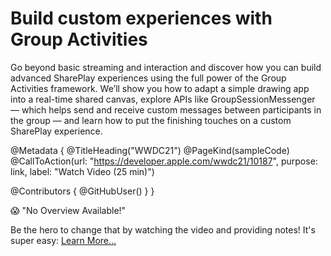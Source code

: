 # Build custom experiences with Group Activities

Go beyond basic streaming and interaction and discover how you can build advanced SharePlay experiences using the full power of the Group Activities framework. We’ll show you how to adapt a simple drawing app into a real-time shared canvas, explore APIs like GroupSessionMessenger — which helps send and receive custom messages between participants in the group — and learn how to put the finishing touches on a custom SharePlay experience.

@Metadata {
   @TitleHeading("WWDC21")
   @PageKind(sampleCode)
   @CallToAction(url: "https://developer.apple.com/wwdc21/10187", purpose: link, label: "Watch Video (25 min)")

   @Contributors {
      @GitHubUser(<replace this with your GitHub handle>)
   }
}

😱 "No Overview Available!"

Be the hero to change that by watching the video and providing notes! It's super easy:
 [Learn More…](https://wwdcnotes.com/documentation/wwdcnotes/contributing)
